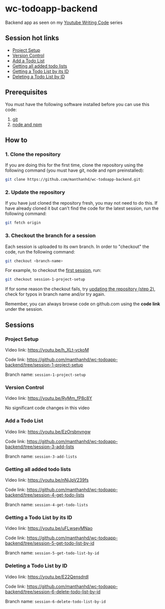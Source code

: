 # wc-todoapp-backend
Backend app as seen on my [Youtube Writing Code](https://www.youtube.com/playlist?list=PLVBXNyNyLNq03GzbOsXE0okM01fwKEYYw) series

## Session hot links
* [Project Setup](#project-setup)
* [Version Control](#version-control)
* [Add a Todo List](#add-a-todo-list)
* [Getting all added todo lists](#getting-all-added-todo-lists)
* [Getting a Todo List by its ID](#getting-a-todo-list-by-its-id)
* [Deleting a Todo List by ID](#deleting-a-todo-list-by-id)

## Prerequisites
You must have the following software installed before you can use this code:
1. [git](https://git-scm.com/downloads)
2. [node and npm](https://nodejs.org/en/download/)

## How to

### 1. Clone the repository
If you are doing this for the first time, clone the repository using the following command (you must have git, node and npm preinstalled):
```sh
git clone https://github.com/manthanhd/wc-todoapp-backend.git
```

### 2. Update the repository
If you have just cloned the repository fresh, you may not need to do this. If have already cloned it but can't find the code for the latest session, run the following command:
```sh
git fetch origin
```

### 3. Checkout the branch for a session
Each session is uploaded to its own branch. In order to "checkout" the code, run the following command:
```sh
git checkout <branch-name>
```

For example, to checkout the [first session](#project-setup), run:
```sh
git checkout session-1-project-setup
```

If for some reason the checkout fails, try [updating the repository (step 2)](#2-update-the-repository), check for typos in branch name and/or try again.

Remember, you can always browse code on github.com using the **code link** under the session.

## Sessions
### Project Setup
Video link: https://youtu.be/h_XLt-vckoM

Code link: https://github.com/manthanhd/wc-todoapp-backend/tree/session-1-project-setup

Branch name: `session-1-project-setup`

### Version Control
Video link: https://youtu.be/RyMm_fP8c8Y

No significant code changes in this video


### Add a Todo List
Video link: https://youtu.be/EzOrsbnvngw 

Code link: https://github.com/manthanhd/wc-todoapp-backend/tree/session-3-add-lists

Branch name: `session-3-add-lists`

### Getting all added todo lists
Video link: https://youtu.be/nNjJpV239fs

Code link: https://github.com/manthanhd/wc-todoapp-backend/tree/session-4-get-todo-lists

Branch name: `session-4-get-todo-lists`


### Getting a Todo List by its ID
Video link: https://youtu.be/uFLwseyMNao

Code link: https://github.com/manthanhd/wc-todoapp-backend/tree/session-5-get-todo-list-by-id

Branch name: `session-5-get-todo-list-by-id`


### Deleting a Todo List by ID
Video link: https://youtu.be/E22QensdrdI

Code link: https://github.com/manthanhd/wc-todoapp-backend/tree/session-6-delete-todo-list-by-id

Branch name: `session-6-delete-todo-list-by-id`
